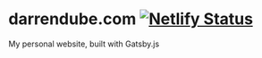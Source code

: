 # darrendube.com [![Netlify Status](https://api.netlify.com/api/v1/badges/f307387b-06c8-4cf7-8f47-beb14004090f/deploy-status)](https://app.netlify.com/sites/darrendube/deploys)

My personal website, built with Gatsby.js


